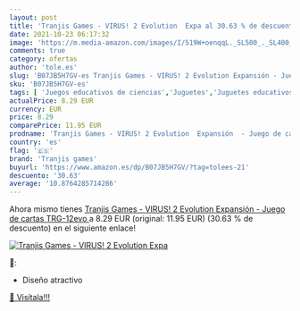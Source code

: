 ```yaml
---
layout: post
title: 'Tranjis Games - VIRUS! 2 Evolution  Expa al 30.63 % de descuento'
date: 2021-10-23 06:17:32
image: 'https://m.media-amazon.com/images/I/519W+oenqqL._SL500_._SL400_.jpg'
comments: true
category: ofertas
author: 'tole.es'
slug: 'B07JB5H7GV-es Tranjis Games - VIRUS! 2 Evolution Expansión - Juego de...'
sku: 'B07JB5H7GV-es'
tags: [ 'Juegos educativos de ciencias','Juguetes','Juguetes educativos','Juguetes y juegos','cartas','de','juego','tranjis games', ]
actualPrice: 8.29 EUR
currency: EUR
price: 8.29
comparePrice: 11.95 EUR
prodname: 'Tranjis Games - VIRUS! 2 Evolution  Expansión  - Juego de cartas  TRG-12evo '
country: 'es'
flag: '🇪🇸'
brand: 'Tranjis games'
buyurl: 'https://www.amazon.es/dp/B07JB5H7GV/?tag=tolees-21'
descuento: '30.63'
average: '10.8764285714286'
---
```


Ahora mismo tienes [Tranjis Games - VIRUS! 2 Evolution  Expansión  - Juego de cartas  TRG-12evo ](https://www.amazon.es/dp/B07JB5H7GV/?tag=tolees-21) a 8.29 EUR (original: 11.95 EUR) (30.63 %  de descuento) en el siguiente enlace!

[![Tranjis Games - VIRUS! 2 Evolution  Expa](https://m.media-amazon.com/images/I/519W+oenqqL._SL500_._SL400_.jpg)](https://www.amazon.es/dp/B07JB5H7GV/?tag=tolees-21)

🔎:

- Diseño atractivo

[🛒 Visítala!!!](https://www.amazon.es/dp/B07JB5H7GV/?tag=tolees-21)
